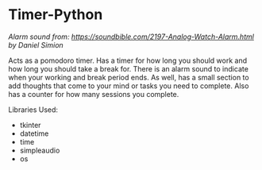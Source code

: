 # Timer-Python

*Alarm sound from: https://soundbible.com/2197-Analog-Watch-Alarm.html by Daniel Simion*

Acts as a pomodoro timer. Has a timer for how long you should work and how long you should take a break for. There is an alarm sound to indicate when your working and break period ends.
As well, has a small section to add thoughts that come to your mind or tasks you need to complete. Also has a counter for how many sessions you complete.

Libraries Used:
* tkinter
* datetime
* time
* simpleaudio
* os
